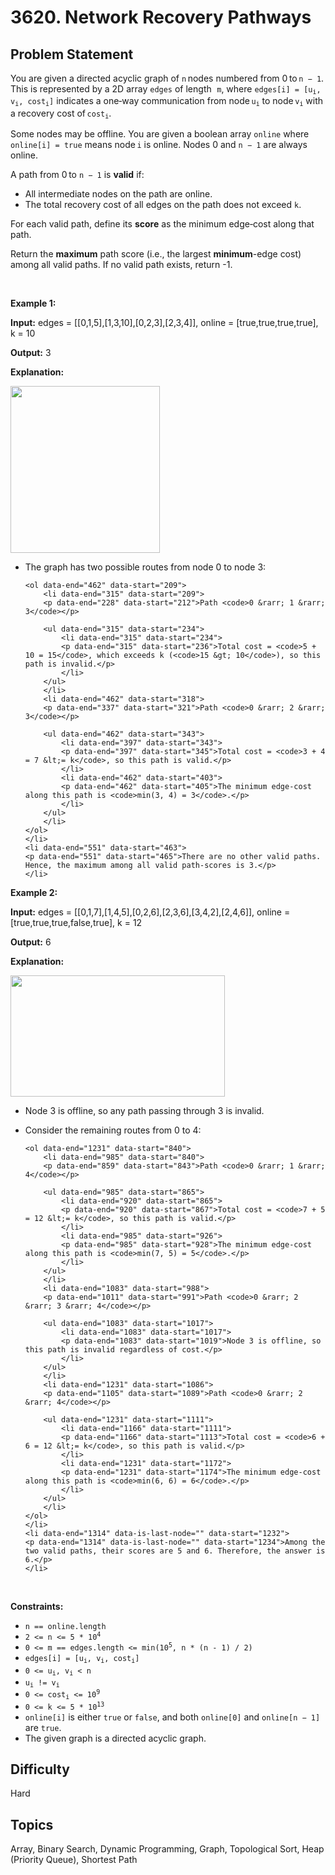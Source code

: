 # 3620. Network Recovery Pathways

## Problem Statement
<p data-end="502" data-start="75">You are given a directed acyclic graph of <code>n</code> nodes numbered from 0 to <code>n &minus; 1</code>. This is represented by a 2D array <code data-end="201" data-start="194">edges</code> of length<font face="monospace"> <code>m</code></font>, where <code data-end="255" data-start="227">edges[i] = [u<sub>i</sub>, v<sub>i</sub>, cost<sub>i</sub>]</code> indicates a one‑way communication from node <code data-end="304" data-start="300">u<sub>i</sub></code> to node <code data-end="317" data-start="313">v<sub>i</sub></code> with a recovery cost of <code data-end="349" data-start="342">cost<sub>i</sub></code>.</p>

<p data-end="502" data-start="75">Some nodes may be offline. You are given a boolean array <code data-end="416" data-start="408">online</code> where <code data-end="441" data-start="423">online[i] = true</code> means node <code data-end="456" data-start="453">i</code> is online. Nodes 0 and <code>n &minus; 1</code> are always online.</p>

<p data-end="547" data-start="504">A path from 0 to <code>n &minus; 1</code> is <strong data-end="541" data-start="532">valid</strong> if:</p>

<ul>
	<li>All intermediate nodes on the path are online.</li>
	<li data-end="676" data-start="605">The total recovery cost of all edges on the path does not exceed <code>k</code>.</li>
</ul>

<p data-end="771" data-start="653">For each valid path, define its <strong data-end="694" data-start="685">score</strong> as the minimum edge‑cost along that path.</p>

<p data-end="913" data-start="847">Return the <strong>maximum</strong> path score (i.e., the largest <strong>minimum</strong>-edge cost) among all valid paths. If no valid path exists, return -1.</p>

<p>&nbsp;</p>
<p><strong class="example">Example 1:</strong></p>

<div class="example-block">
<p><strong>Input:</strong> <span class="example-io">edges = [[0,1,5],[1,3,10],[0,2,3],[2,3,4]], online = [true,true,true,true], k = 10</span></p>

<p><strong>Output:</strong> <span class="example-io">3</span></p>

<p><strong>Explanation:</strong></p>

<p><img alt="" src="https://assets.leetcode.com/uploads/2025/06/06/graph-10.png" style="width: 239px; height: 267px;" /></p>

<ul data-end="551" data-start="146">
	<li data-end="462" data-start="146">
	<p data-end="206" data-start="148">The graph has two possible routes from node 0 to node 3:</p>

	<ol data-end="462" data-start="209">
		<li data-end="315" data-start="209">
		<p data-end="228" data-start="212">Path <code>0 &rarr; 1 &rarr; 3</code></p>

		<ul data-end="315" data-start="234">
			<li data-end="315" data-start="234">
			<p data-end="315" data-start="236">Total cost = <code>5 + 10 = 15</code>, which exceeds k (<code>15 &gt; 10</code>), so this path is invalid.</p>
			</li>
		</ul>
		</li>
		<li data-end="462" data-start="318">
		<p data-end="337" data-start="321">Path <code>0 &rarr; 2 &rarr; 3</code></p>

		<ul data-end="462" data-start="343">
			<li data-end="397" data-start="343">
			<p data-end="397" data-start="345">Total cost = <code>3 + 4 = 7 &lt;= k</code>, so this path is valid.</p>
			</li>
			<li data-end="462" data-start="403">
			<p data-end="462" data-start="405">The minimum edge‐cost along this path is <code>min(3, 4) = 3</code>.</p>
			</li>
		</ul>
		</li>
	</ol>
	</li>
	<li data-end="551" data-start="463">
	<p data-end="551" data-start="465">There are no other valid paths. Hence, the maximum among all valid path‐scores is 3.</p>
	</li>
</ul>
</div>

<p><strong class="example">Example 2:</strong></p>

<div class="example-block">
<p><strong>Input:</strong> <span class="example-io">edges = [[0,1,7],[1,4,5],[0,2,6],[2,3,6],[3,4,2],[2,4,6]], online = [true,true,true,false,true], k = 12</span></p>

<p><strong>Output:</strong> <span class="example-io">6</span></p>

<p><strong>Explanation:</strong></p>

<p><img alt="" src="https://assets.leetcode.com/uploads/2025/06/06/graph-11.png" style="width: 343px; height: 194px;" /></p>

<ul>
	<li data-end="790" data-start="726">
	<p data-end="790" data-start="728">Node 3 is offline, so any path passing through 3 is invalid.</p>
	</li>
	<li data-end="1231" data-start="791">
	<p data-end="837" data-start="793">Consider the remaining routes from 0 to 4:</p>

	<ol data-end="1231" data-start="840">
		<li data-end="985" data-start="840">
		<p data-end="859" data-start="843">Path <code>0 &rarr; 1 &rarr; 4</code></p>

		<ul data-end="985" data-start="865">
			<li data-end="920" data-start="865">
			<p data-end="920" data-start="867">Total cost = <code>7 + 5 = 12 &lt;= k</code>, so this path is valid.</p>
			</li>
			<li data-end="985" data-start="926">
			<p data-end="985" data-start="928">The minimum edge‐cost along this path is <code>min(7, 5) = 5</code>.</p>
			</li>
		</ul>
		</li>
		<li data-end="1083" data-start="988">
		<p data-end="1011" data-start="991">Path <code>0 &rarr; 2 &rarr; 3 &rarr; 4</code></p>

		<ul data-end="1083" data-start="1017">
			<li data-end="1083" data-start="1017">
			<p data-end="1083" data-start="1019">Node 3 is offline, so this path is invalid regardless of cost.</p>
			</li>
		</ul>
		</li>
		<li data-end="1231" data-start="1086">
		<p data-end="1105" data-start="1089">Path <code>0 &rarr; 2 &rarr; 4</code></p>

		<ul data-end="1231" data-start="1111">
			<li data-end="1166" data-start="1111">
			<p data-end="1166" data-start="1113">Total cost = <code>6 + 6 = 12 &lt;= k</code>, so this path is valid.</p>
			</li>
			<li data-end="1231" data-start="1172">
			<p data-end="1231" data-start="1174">The minimum edge‐cost along this path is <code>min(6, 6) = 6</code>.</p>
			</li>
		</ul>
		</li>
	</ol>
	</li>
	<li data-end="1314" data-is-last-node="" data-start="1232">
	<p data-end="1314" data-is-last-node="" data-start="1234">Among the two valid paths, their scores are 5 and 6. Therefore, the answer is 6.</p>
	</li>
</ul>
</div>

<p>&nbsp;</p>
<p><strong>Constraints:</strong></p>

<ul>
	<li data-end="42" data-start="20"><code data-end="40" data-start="20">n == online.length</code></li>
	<li data-end="63" data-start="45"><code data-end="61" data-start="45">2 &lt;= n &lt;= 5 * 10<sup>4</sup></code></li>
	<li data-end="102" data-start="66"><code data-end="100" data-start="66">0 &lt;= m == edges.length &lt;= </code><code>min(10<sup>5</sup>, n * (n - 1) / 2)</code></li>
	<li data-end="102" data-start="66"><code data-end="127" data-start="105">edges[i] = [u<sub>i</sub>, v<sub>i</sub>, cost<sub>i</sub>]</code></li>
	<li data-end="151" data-start="132"><code data-end="149" data-start="132">0 &lt;= u<sub>i</sub>, v<sub>i</sub> &lt; n</code></li>
	<li data-end="166" data-start="154"><code data-end="164" data-start="154">u<sub>i</sub> != v<sub>i</sub></code></li>
	<li data-end="191" data-start="169"><code data-end="189" data-start="169">0 &lt;= cost<sub>i</sub> &lt;= 10<sup>9</sup></code></li>
	<li data-end="213" data-start="194"><code data-end="211" data-start="194">0 &lt;= k &lt;= 5 * 10<sup>13</sup></code></li>
	<li data-end="309" data-start="216"><code data-end="227" data-start="216">online[i]</code> is either <code data-end="244" data-is-only-node="" data-start="238">true</code> or <code data-end="255" data-start="248">false</code>, and both <code data-end="277" data-start="266">online[0]</code> and <code data-end="295" data-start="282">online[n &minus; 1]</code> are <code data-end="306" data-start="300">true</code>.</li>
	<li data-end="362" data-is-last-node="" data-start="312">The given graph is a directed acyclic graph.</li>
</ul>


## Difficulty
Hard

## Topics
Array, Binary Search, Dynamic Programming, Graph, Topological Sort, Heap (Priority Queue), Shortest Path
